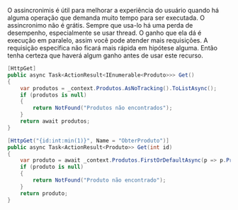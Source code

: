 O assincronimis é útil para melhorar a experiência do usuário quando há alguma operação que demanda muito tempo para ser executada.
O assincronimo não é grátis. Sempre que usa-lo há uma perda de desempenho, especialmente se usar thread. O ganho que ela dá é execução em paralelo, assim você pode atender mais requisições. A requisição específica não ficará mais rápida em hipótese alguma. Então tenha certeza que haverá algum ganho antes de usar este recurso.

````c#
[HttpGet]
public async Task<ActionResult<IEnumerable<Produto>>> Get()
{
    var produtos = _context.Produtos.AsNoTracking().ToListAsync();
    if (produtos is null)
    {
        return NotFound("Produtos não encontrados");
    }
    return await produtos;
}

[HttpGet("{id:int:min(1)}", Name = "ObterProduto")]
public async Task<ActionResult<Produto>> Get(int id)
{
    var produto = await _context.Produtos.FirstOrDefaultAsync(p => p.ProdutoID == id);
    if (produto is null)
    {
        return NotFound("Produto não encontrado");
    }
    return produto;
}
````